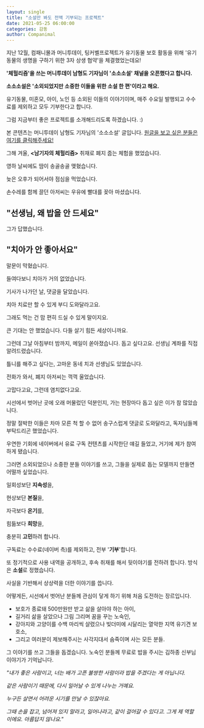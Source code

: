 ```yaml
---
layout: single
title: "소설만 봐도 전액 기부되는 프로젝트"
date: 2021-05-25 06:00:00
categories: 감동
author: Companimal
---
```


지난 12월, 컴패니몰과 머니투데이, 팅커벨프로젝트가 유기동물 보호 활동을 위해 '유기동물의 생명을 구하기 위한 3자 상생 협약'을 체결했었는데요!

**'체헐리즘'을 쓰는 머니투데이 남형도 기자님이 '소소소설' 채널을 오픈했다고 합니다.**

**소소소설은 '소외되었지만 소중한 이들을 위한 소설 한 편'이라고 해요.**

유기동물, 미혼모, 아이, 노인 등 소외된 이들의 이야기이며, 매주 수요일 발행되고 수수료를 제외하고 모두 기부한다고 합니다.

그럼 지금부터 좋은 프로젝트를 소개해드리도록 하겠습니다. :)

본 콘텐츠는 머니투데이 남형도 기자님의 '소소소설' 글입니다. [원글을 보고 싶은 분들은 여기를 클릭해주세요!](https://contents.premium.naver.com/moneytoday/sosonovel/contents/210513000740724Cl)

그해 겨울, **&lt;남기자의 체헐리즘&gt;** 취재로 폐지 줍는 체험을 했었습니다.

영하 날씨에도 땀이 송골송골 맺혔습니다.

늦은 오후가 되어서야 점심을 먹었습니다.

손수레를 함께 끌던 아저씨는 우유에 빨대를 꽂아 마셨습니다.

## "선생님, 왜 밥을 안 드세요"

그가 답했습니다.

## "치아가 안 좋아서요"

말문이 막혔습니다.

들여다보니 치아가 거의 없었습니다.

기사가 나가던 날, 댓글을 달았습니다.

치아 치료만 할 수 있게 부디 도와달라고요.

그래도 먹는 건 맘 편히 드실 수 있게 말이지요.

큰 기대는 안 했었습니다. 다들 살기 힘든 세상이니까요.

그런데 그날 아침부터 밤까지, 메일이 쏟아졌습니다. 돕고 싶다고요. 선생님 계좌를 직접 알려드렸습니다.

틀니를 해주고 싶다는, 고마운 동네 치과 선생님도 있었습니다.

전화가 와서, 폐지 아저씨는 꺽꺽 울었습니다.

고맙다고요, 그런데 염치없다고요.

시선에서 벗어난 곳에 오래 머물렀던 덕분인지, 가는 현장마다 돕고 싶은 이가 참 많았습니다.

정말 절박한 이들은 차마 모른 척 할 수 없어 송구스럽게 댓글로 도와달라고, 독자님들께 부탁드리곤 했었습니다.

우연한 기회에 네이버에서 유료 구독 컨텐츠를 시작한단 얘길 들었고, 거기에 제가 참여하게 됐습니다.

그러면 소외되었으나 소중한 분들 이야기를 쓰고, 그들을 실제로 돕는 모델까지 만들면 어떨까 싶었습니다.

일회성보단 **지속성**을,

현상보단 **본질**을,

자극보다 **온기**를,

힘듦보다 **희망**을,

충분히 **고민**하려 합니다.

구독료는 수수료(네이버 측)를 제외하고, 전부 '**기부**'합니다.

또 정기적으로 사용 내역을 공개하고, 후속 취재를 해서 뒷이야기를 전하려 합니다. 방식은 **소설**로 정했습니다.

사실을 기반해서 상상력을 더한 이야기를 씁니다.

어떻게든, 시선에서 벗어난 분들께 관심이 닿게 하기 위해 처음 도전하는 장르입니다.

- 보호가 종료돼 500만원만 받고 삶을 살아야 하는 아이,
- 길거리 삶을 살았으나 그림 그리며 꿈을 꾸는 노숙인,
- 강아지와 고양이를 수백 마리씩 살렸으나 빚더미에 시달리는 열악한 지역 유기견 보호소,
- 그리고 여러분이 제보해주시는 사각지대서 숨죽이며 사는 모든 분들.

그 이야기를 쓰고 그들을 돕겠습니다. 노숙인 분들께 무료로 밥을 주시는 김하종 신부님 이야기가 기억납니다.

_"내가 좋은 사람이고, 너는 배가 고픈 불쌍한 사람이라 밥을 주겠다는 게 아닙니다._

_같은 사람이기 때문에, 다시 일어날 수 있게 나누는 거예요._

_누구든 살면서 어려운 시기를 만날 수 있잖아요._

_그때 손을 잡고, 넘어져 있지 말라고, 일어나라고, 같이 걸어갈 수 있다고. 그게 제 역할이에요. 아름답지 않나요."_

